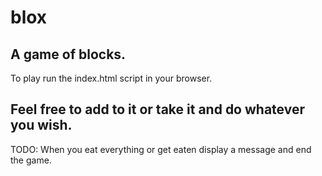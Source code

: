 blox
====

A game of blocks.
----
To play run the index.html script in your browser.

Feel free to add to it or take it and do whatever you wish.
----

TODO:
When you eat everything or get eaten display a message and end the game.

